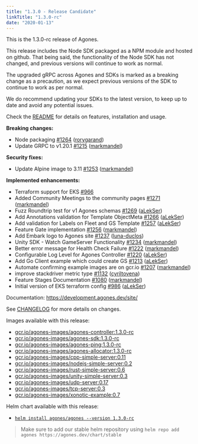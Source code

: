 ```yaml
---
title: "1.3.0 - Release Candidate"
linkTitle: "1.3.0-rc"
date: "2020-01-13"
---
```



This is the 1.3.0-rc release of Agones.

This release includes the Node SDK packaged as a NPM module and hosted on github. That being said, the functionality
of the Node SDK has not changed, and previous versions will continue to work as normal.

The upgraded gRPC across Agones and SDKs is marked as a breaking change as a precaution, as we expect previous versions
of the SDK to continue to work as per normal.

We do recommend updating your SDKs to the latest version, to keep up to date and avoid any potential issues.

Check the <a href="https://github.com/googleforgames/agones/tree/release-1.3.0-rc" >README</a> for details on features, installation and usage.

**Breaking changes:**

- Node packaging [\#1264](https://github.com/googleforgames/agones/pull/1264) ([rorygarand](https://github.com/rorygarand))
- Update GRPC to v1.20.1 [\#1215](https://github.com/googleforgames/agones/pull/1215) ([markmandel](https://github.com/markmandel))

**Security fixes:**

- Update Alpine image to 3.11 [\#1253](https://github.com/googleforgames/agones/pull/1253) ([markmandel](https://github.com/markmandel))

**Implemented enhancements:**

- Terraform support for EKS [\#966](https://github.com/googleforgames/agones/issues/966)
- Added Community Meetings to the community pages [\#1271](https://github.com/googleforgames/agones/pull/1271) ([markmandel](https://github.com/markmandel))
- Fuzz Roundtrip test for v1 Agones schemas [\#1269](https://github.com/googleforgames/agones/pull/1269) ([aLekSer](https://github.com/aLekSer))
- Add Annotations validation for Template ObjectMeta [\#1266](https://github.com/googleforgames/agones/pull/1266) ([aLekSer](https://github.com/aLekSer))
- Add validation for Labels on Fleet and GS Template [\#1257](https://github.com/googleforgames/agones/pull/1257) ([aLekSer](https://github.com/aLekSer))
- Feature Gate implementation [\#1256](https://github.com/googleforgames/agones/pull/1256) ([markmandel](https://github.com/markmandel))
- Add Embark logo to Agones site [\#1237](https://github.com/googleforgames/agones/pull/1237) ([luna-duclos](https://github.com/luna-duclos))
- Unity SDK - Watch GameServer Functionality [\#1234](https://github.com/googleforgames/agones/pull/1234) ([markmandel](https://github.com/markmandel))
- Better error message for Health Check Failure [\#1222](https://github.com/googleforgames/agones/pull/1222) ([markmandel](https://github.com/markmandel))
- Configurable Log Level for Agones Controller [\#1220](https://github.com/googleforgames/agones/pull/1220) ([aLekSer](https://github.com/aLekSer))
- Add Go Client example which could create GS [\#1213](https://github.com/googleforgames/agones/pull/1213) ([aLekSer](https://github.com/aLekSer))
- Automate confirming example images are on gcr.io [\#1207](https://github.com/googleforgames/agones/pull/1207) ([markmandel](https://github.com/markmandel))
- improve stackdriver metric type [\#1132](https://github.com/googleforgames/agones/pull/1132) ([cyriltovena](https://github.com/cyriltovena))
- Feature Stages Documentation [\#1080](https://github.com/googleforgames/agones/pull/1080) ([markmandel](https://github.com/markmandel))
- Initial version of EKS terraform config [\#986](https://github.com/googleforgames/agones/pull/986) ([aLekSer](https://github.com/aLekSer))

Documentation: https://development.agones.dev/site/

See <a href="https://github.com/googleforgames/agones/blob/release-1.3.0-rc/CHANGELOG.md" >CHANGELOG</a> for more details on changes.

Images available with this release:

- [gcr.io/agones-images/agones-controller:1.3.0-rc](https://gcr.io/agones-images/agones-controller:1.3.0-rc)
- [gcr.io/agones-images/agones-sdk:1.3.0-rc](https://gcr.io/agones-images/agones-sdk:1.3.0-rc)
- [gcr.io/agones-images/agones-ping:1.3.0-rc](https://gcr.io/agones-images/agones-ping:1.3.0-rc)
- [gcr.io/agones-images/agones-allocator:1.3.0-rc](https://gcr.io/agones-images/agones-allocator:1.3.0-rc)
- [gcr.io/agones-images/cpp-simple-server:0.11](https://gcr.io/agones-images/cpp-simple-server:0.11)
- [gcr.io/agones-images/nodejs-simple-server:0.2](https://gcr.io/agones-images/nodejs-simple-server:0.2)
- [gcr.io/agones-images/rust-simple-server:0.6](https://gcr.io/agones-images/rust-simple-server:0.6)
- [gcr.io/agones-images/unity-simple-server:0.3](https://gcr.io/agones-images/unity-simple-server:0.3)
- [gcr.io/agones-images/udp-server:0.17](https://gcr.io/agones-images/udp-server:0.17)
- [gcr.io/agones-images/tcp-server:0.3](https://gcr.io/agones-images/tcp-server:0.3)
- [gcr.io/agones-images/xonotic-example:0.7](https://gcr.io/agones-images/xonotic-example:0.7)

Helm chart available with this release:

- <a href="https://agones.dev/chart/stable/agones-1.3.0-rc.tgz" >
  <code>helm install agones/agones --version 1.3.0-rc</code></a>

> Make sure to add our stable helm repository using `helm repo add agones https://agones.dev/chart/stable`
